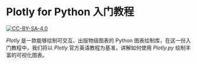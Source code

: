 # Plotly for Python 入门教程

[![CC-BY-SA-4.0](https://img.shields.io/github/license/Dragon1573/Plotly4py-Intro?label=License)](https://github.com/Dragon1573/Plotly4py-Intro/blob/main/README.md)

*Plotly* 是一款能够绘制可交互、出版物级图表的 Python 图表绘制库，在这一份入门教程中，我们将以 *Plotly* 官方英语教程为基准，讲解如何使用 *Plotly.py* 绘制丰富的可视化图表。
